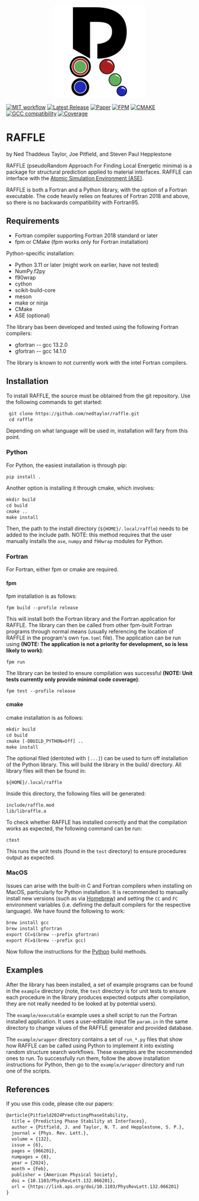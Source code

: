 <p align="center">
<img src="docs/RAFFLE_logo_no_background.png" width="250"/>
</p>

[![MIT workflow](https://img.shields.io/badge/License-GPLv3-yellow.svg)](https://www.gnu.org/licenses/gpl-3.0.en.html "View GPLv3 license")
[![Latest Release](https://img.shields.io/github/v/release/nedtaylor/RAFFLE?sort=semver)](https://github.com/nedtaylor/RAFFLE/releases "View on GitHub")
[![Paper](https://img.shields.io/badge/Paper-Phys_Rev_B-blue.svg)](https://link.aps.org/doi/10.1103/PhysRevLett.132.066201)
[![FPM](https://img.shields.io/badge/fpm-0.10.1-purple)](https://github.com/fortran-lang/fpm "View Fortran Package Manager")
[![CMAKE](https://img.shields.io/badge/cmake-3.27.7-red)](https://github.com/Kitware/CMake/releases/tag/v3.27.7 "View cmake")
[![GCC compatibility](https://img.shields.io/badge/gcc-14.1.0-green)](https://gcc.gnu.org/gcc-14/ "View GCC")
[![Coverage](https://img.shields.io/endpoint?url=https://gist.githubusercontent.com/nedtaylor/48f14ebb5636b54d3813e4b4494903eb/raw/raffle_coverage_main.json)](https://nedtaylor.github.io/RAFFLE/ "View coverage report")


# RAFFLE

by Ned Thaddeus Taylor, Joe Pitfield, and Steven Paul Hepplestone

RAFFLE (pseudoRandom Approach For Finding Local Energetic minima) is a package for structural prediction applied to material interfaces.
RAFFLE can interface with the [Atomic Simulation Environment (ASE)](https://gitlab.com/ase/ase).

RAFFLE is both a Fortran and a Python library, with the option of a Fortran executable.
The code heavily relies on features of Fortran 2018 and above, so there is no backwards compatibility with Fortran95.

## Requirements

- Fortran compiler supporting Fortran 2018 standard or later
- fpm or CMake (fpm works only for Fortran installation)

Python-specific installation:

- Python 3.11 or later (might work on earlier, have not tested)
- NumPy.f2py
- f90wrap
- cython
- scikit-build-core
- meson
- make or ninja
- CMake
- ASE (optional)

The library bas been developed and tested using the following Fortran compilers:
- gfortran -- gcc 13.2.0
- gfortran -- gcc 14.1.0

The library is known to not currently work with the intel Fortran compilers.

## Installation

To install RAFFLE, the source must be obtained from the git repository. Use the following commands to get started:
```
 git clone https://github.com/nedtaylor/raffle.git
 cd raffle
```


Depending on what language will be used in, installation will fary from this point.

### Python

For Python, the easiest installation is through pip:
```
pip install .
```

Another option is installing it through cmake, which involves:
```
mkdir build
cd build
cmake ..
make install
```

Then, the path to the install directory (`${HOME}/.local/raffle`) needs to be added to the include path. NOTE: this method requires that the user manually installs the `ase`, `numpy` and `f90wrap` modules for Python.

### Fortran

For Fortran, either fpm or cmake are required.

#### fpm

fpm installation is as follows:

```
fpm build --profile release
```

This will install both the Fortran library and the Fortran application for RAFFLE.
The library can then be called from other fpm-built Fortran programs through normal means (usually referencing the location of RAFFLE in the program's own `fpm.toml` file).
The application can be run using **(NOTE: The application is not a priority for development, so is less likely to work)**:
```
fpm run
```

The library can be tested to ensure compilation was successful **(NOTE: Unit tests currently only provide minimal code coverage)**:
```
fpm test --profile release
```

#### cmake

cmake installation is as follows:
```
mkdir build
cd build
cmake [-DBUILD_PYTHON=Off] ..
make install
```
The optional filed (dentoted with `[...]`) can be used to turn off installation of the Python library.
This will build the library in the build/ directory. All library files will then be found in:
```
${HOME}/.local/raffle
```
Inside this directory, the following files will be generated:
```
include/raffle.mod
lib/libraffle.a
```

To check whether RAFFLE has installed correctly and that the compilation works as expected, the following command can be run:
```
ctest
```
This runs the unit tests (found in the `test` directory) to ensure procedures output as expected.

### MacOS

Issues can arise with the built-in C and Fortran compilers when installing on MacOS, particularly for Python installation.
It is recommended to manually install new versions (such as via [Homebrew](https://brew.sh)) and setting the `CC` and `FC` environment variables (i.e. defining the default compilers for the respective language).
We have found the following to work:

```
brew install gcc
brew install gfortran
export CC=$(brew --prefix gfortran)
export FC=$(brew --prefix gcc)
```

Now follow the instructions for the [Python](#python) build methods.


## Examples

After the library has been installed, a set of example programs can be found in the `example` directory (note, the `test` directory is for unit tests to ensure each procedure in the library produces expected outputs after compilation, they are not really needed to be looked at by potential users).

The `example/executable` example uses a shell script to run the Fortran installed application.
It uses a user-editable input file `param.in` in the same directory to change values of the RAFFLE generator and provided database.

The `example/wrapper` directory contains a set of `run_*.py` files that show how RAFFLE can be called using Python to implement it into existing random structure search workflows.
These examples are the recommended ones to run.
To successfully run them, follow the above installation instructions for Python, then go to the `example/wrapper` directory and run one of the scripts.


<!-- 
Next, after the code is compiled, the way to run it is as follows:
```
<PATH TO RAFFLE DIRECTORY>/bin/raffle -f <PARAMETER_FILE>
```

An example parameter file is provided in the repository. This is `param.in`. filename_host is the host structure filename, found in the execution directory. stoichiometry is the number of each element to be added to the structure. elements is a list of the names of chemical elements. It must be the same size as stoichiometry and its size must match the value provided in the num_species tag (this'll be tidied up later).

The code will search for a directory called "database/" and read any enclosing directories for POSCARs and OUTCARs (will be moving to vasprun.xml once the code works). The structure is obtained from the POSCAR, the energy is obtained from the OUTCAR. These structures are used to seed the gvectors (distribution functions). NOTE TO JOE: Ned has added a cutoff function to the 2-body exactly as found in the original Behler and Parrinello paper.

For testing purposes, the code will output the 2-, 3-, and 4-body gvectors to files 2body.txt, 3body.txt, and 4body.txt, respectively, for plotting purposes. For the most part, they look all right right now. Lots more testing needs to be done to ensure they are stable.

The code will then output any generated structures to increment1/strucXXX/POSCAR. Note, if you rerun, the code will likely break as it won't want to write over existing files.

It seems that the void finder works. I don't think that scan or pseudo-random walk work at all (and neither should they as they look for the old directory space to calculated distribution function contributions, instead of using the new gvectors).
-->


## References

If you use this code, please cite our papers:
```text
@article{Pitfield2024PredictingPhaseStability,
  title = {Predicting Phase Stability at Interfaces},
  author = {Pitfield, J. and Taylor, N. T. and Hepplestone, S. P.},
  journal = {Phys. Rev. Lett.},
  volume = {132},
  issue = {6},
  pages = {066201},
  numpages = {8},
  year = {2024},
  month = {Feb},
  publisher = {American Physical Society},
  doi = {10.1103/PhysRevLett.132.066201},
  url = {https://link.aps.org/doi/10.1103/PhysRevLett.132.066201}
}
```
